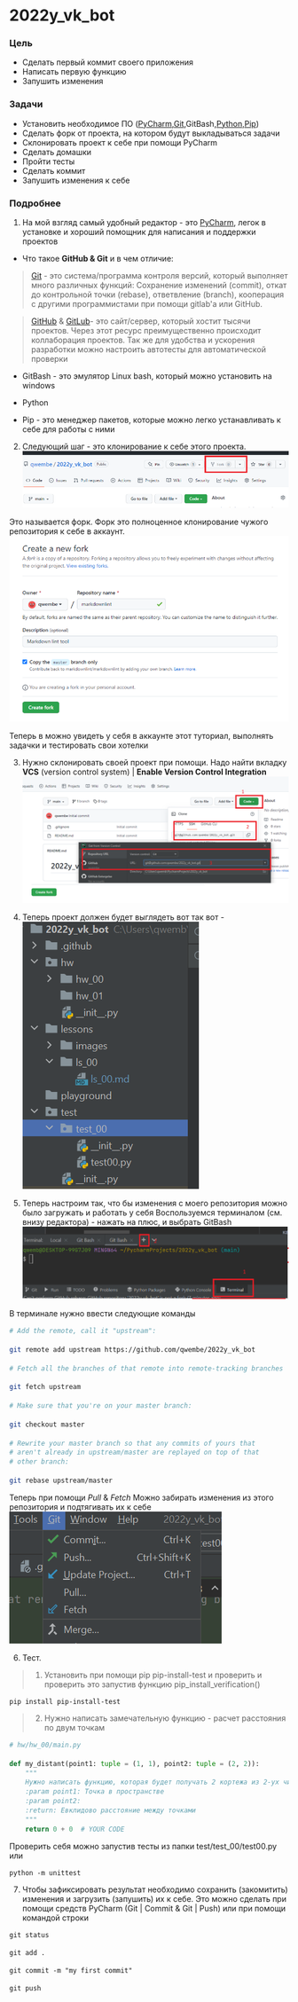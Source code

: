 # 2022y_vk_bot

### Цель 
- Cделать первый коммит своего приложения
- Написать первую функцию
- Запушить изменения

### Задачи
- Установить необходимое ПО ([PyCharm](https://www.jetbrains.com/ru-ru/pycharm/),[Git](https://git-scm.com/),GitBash,[Python,Pip](https://www.python.org/ftp/python/3.7.9/python-3.7.9-amd64.exe))
- Сделать форк от проекта, на котором будут выкладываться задачи
- Склонировать проект к себе при помощи PyCharm
- Сделать домашки
- Пройти тесты
- Сделать коммит 
- Запушить изменения к себе

### Подробнее  
1) На мой взгляд самый удобный редактор - это [PyCharm](https://www.jetbrains.com/ru-ru/pycharm/), легок в установке и хороший помощник для написания и поддержки проектов

* Что такое **GitHub & Git** и в чем отличие: 
> [Git](https://git-scm.com/) - это система/программа контроля версий, который 
> выполняет много различных функций: Сохранение изменений (commit), откат до контрольной точки (rebase), ответвление (branch), кооперация с другими программистами при помощи gitlab'a или GitHub.

> [GitHub](https://github.com/) & [GitLub](https://about.gitlab.com/)- это сайт/сервер, который хостит тысячи проектов. Через этот ресурс преимущественно происходит коллаборация проектов. Так же для удобства и ускорения разработки можно настроить автотесты для автоматической проверки

* GitBash - это эмулятор Linux bash, который можно установить на windows

* Python 
* Pip - это менеджер пакетов, которые можно легко устанавливать к себе для работы с ними

2) Следующий шаг - это клонирование к себе этого проекта. 
![02](../images/01.png)

Это называется форк. Форк это полноценное клонирование чужого репозитория к себе в аккаунт.
![img.png](../images/06.png)


Теперь в можно увидеть у себя в аккаунте этот туториал, выполнять задачки и тестировать свои хотелки

3) Нужно склонировать своей проект при помощи. Надо найти вкладку **VCS** (version control system) | **Enable Version Control Integration**
![03](../images/03.png)


4) Теперь проект должен будет выглядеть вот так вот - ![img.png](../images/07.png)


5) Теперь настроим так, что бы изменения с моего репозитория можно было загружать и работать у себя
Воспользуемся терминалом (см. внизу редактора) - нажать на плюс, и выбрать GitBash
![04](../images/04.png)

В терминале нужно ввести следующие команды 

```sh
# Add the remote, call it "upstream":

git remote add upstream https://github.com/qwembe/2022y_vk_bot

# Fetch all the branches of that remote into remote-tracking branches

git fetch upstream

# Make sure that you're on your master branch:

git checkout master

# Rewrite your master branch so that any commits of yours that
# aren't already in upstream/master are replayed on top of that
# other branch:

git rebase upstream/master
```

Теперь при помощи *Pull* & *Fetch* Можно забирать изменения из этого репозитория и подтягивать их к себе![img_1.png](../images/05.png)

6) Тест. 
> 1. Установить при помощи pip pip-install-test и проверить 
и проверить это запустив функцию pip_install_verification()
```shell
pip install pip-install-test
```


> 2. Нужно написать замечательную функцию - расчет расстояния по двум точкам
```python
# hw/hw_00/main.py

def my_distant(point1: tuple = (1, 1), point2: tuple = (2, 2)):
    """
    Нужно написать функцию, которая будет получать 2 кортежа из 2-ух чисел и находить расстояние между ними
    :param point1: Точка в пространстве
    :param point2:
    :return: Евклидово расстояние между точками
    """
    return 0 + 0  # YOUR CODE
```
Проверить себя можно запустив тесты из папки test/test_00/test00.py
или 
```shell
python -m unittest
```

7) Чтобы зафиксировать результат необходимо сохранить (закомитить) изменения и загрузить (запушить) их к себе. 
Это можно сделать при помощи средств PyCharm (Git | Commit & Git | Push)
или при помощи командой строки 
```shell
git status

git add .

git commit -m "my first commit"

git push
```
